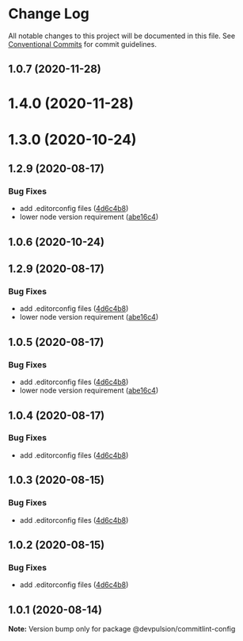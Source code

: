 # Change Log

All notable changes to this project will be documented in this file.
See [Conventional Commits](https://conventionalcommits.org) for commit guidelines.

## 1.0.7 (2020-11-28)



# 1.4.0 (2020-11-28)



# 1.3.0 (2020-10-24)



## 1.2.9 (2020-08-17)


### Bug Fixes

* add .editorconfig files ([4d6c4b8](https://github.com/devpulsion/configs/commit/4d6c4b840e06289893ae8a853b2d0ee6f6a09443))
* lower node version requirement ([abe16c4](https://github.com/devpulsion/configs/commit/abe16c42c15d519fab66bbcfecd778694f5839a5))





## 1.0.6 (2020-10-24)



## 1.2.9 (2020-08-17)


### Bug Fixes

* add .editorconfig files ([4d6c4b8](https://github.com/devpulsion/configs/commit/4d6c4b840e06289893ae8a853b2d0ee6f6a09443))
* lower node version requirement ([abe16c4](https://github.com/devpulsion/configs/commit/abe16c42c15d519fab66bbcfecd778694f5839a5))





## 1.0.5 (2020-08-17)


### Bug Fixes

* add .editorconfig files ([4d6c4b8](https://github.com/devpulsion/configs/commit/4d6c4b840e06289893ae8a853b2d0ee6f6a09443))
* lower node version requirement ([abe16c4](https://github.com/devpulsion/configs/commit/abe16c42c15d519fab66bbcfecd778694f5839a5))





## 1.0.4 (2020-08-17)


### Bug Fixes

* add .editorconfig files ([4d6c4b8](https://github.com/devpulsion/configs/commit/4d6c4b840e06289893ae8a853b2d0ee6f6a09443))





## 1.0.3 (2020-08-15)


### Bug Fixes

* add .editorconfig files ([4d6c4b8](https://github.com/devpulsion/configs/commit/4d6c4b840e06289893ae8a853b2d0ee6f6a09443))





## 1.0.2 (2020-08-15)


### Bug Fixes

* add .editorconfig files ([4d6c4b8](https://github.com/devpulsion/configs/commit/4d6c4b840e06289893ae8a853b2d0ee6f6a09443))





## 1.0.1 (2020-08-14)

**Note:** Version bump only for package @devpulsion/commitlint-config
